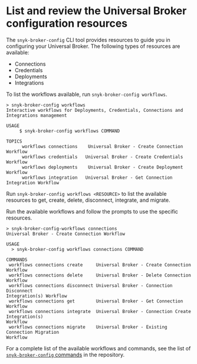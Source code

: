 # List and review the Universal Broker configuration resources

The `snyk-broker-config` CLI tool provides resources to guide you in configuring your Universal Broker. The following types of resources are available:

* Connections
* Credentials
* Deployments
* Integrations

To list the workflows available, run `snyk-broker-config workflows`.

```
> snyk-broker-config workflows
Interactive workflows for Deployments, Credentials, Connections and 
Integrations management

USAGE
     $ snyk-broker-config workflows COMMAND

TOPICS
      workflows connections    Universal Broker - Create Connection Workflow
      workflows credentials   Universal Broker - Create Credentials Workflow
      workflows deployments    Universal Broker - Create Deployment Workflow
      workflows integration   Universal Broker - Get Connection Integration Workflow
```

Run `snyk-broker-config workflows <RESOURCE>` to list the available resources to get, create, delete, disconnect, integrate, and migrate.

Run the available workflows and follow the prompts to use the specific resources.

```
> snyk-broker-config-workflows connections
Universal Broker - Create Connection Workflow

USAGE
  > snyk-broker-config workflows connections COMMAND
  
COMMANDS
 workflows connections create     Universal Broker - Create Connection Workflow
 workflows connections delete     Universal Broker - Delete Connection Workflow
 workflows connections disconnect Universal Broker - Connection Disconnect 
Integration(s) Workflow
 workflows connections get        Universal Broker - Get Connection Workflow
 workflows connections integrate  Universal Broker - Connection Create Integration(s) 
Workflow
 workflows connections migrate    Universal Broker - Existing Connection Migration 
Workflow
```

For a complete list of the available workflows and commands, see the list of [`snyk-broker-config` commands](https://github.com/snyk/snyk-broker-config?tab=readme-ov-file#commands) in the repository.
